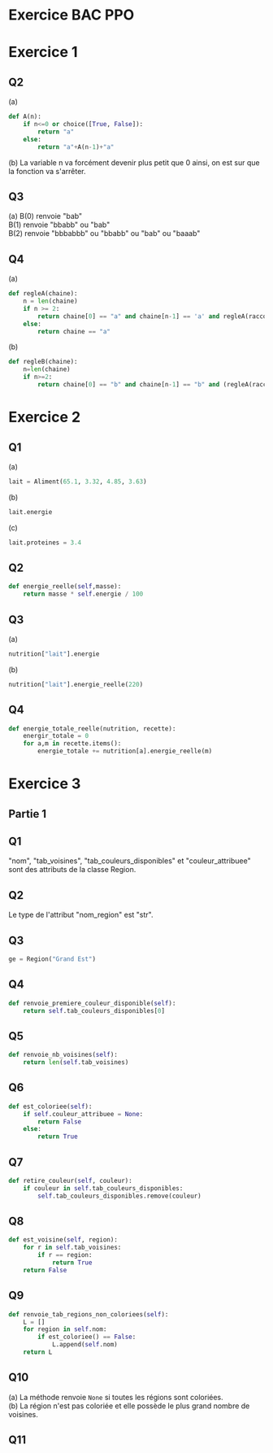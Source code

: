 # Exercice BAC PPO
  
# Exercice 1
## Q2
(a)
```python
def A(n):
    if n<=0 or choice([True, False]):
        return "a" 
    else:
        return "a"+A(n-1)+"a"
```
(b) La variable n va forcément devenir plus petit que 0 ainsi, on est sur que la fonction va s'arrêter.  

## Q3 
(a) B(0) renvoie "bab"  
B(1) renvoie "bbabb" ou "bab"   
B(2) renvoie "bbbabbb" ou "bbabb" ou "bab" ou "baaab"
## Q4
(a)
```python
def regleA(chaine):
    n = len(chaine)
    if n >= 2:
        return chaine[0] == "a" and chaine[n-1] == 'a' and regleA(raccourcir(chaine)) 
    else:
        return chaine == "a"
```
(b)
```python
def regleB(chaine):
    n=len(chaine)
    if n>=2:
        return chaine[0] == "b" and chaine[n-1] == "b" and (regleA(raccourcir(chaine)) or regleB(raccourcir(chaine)))
```
# Exercice 2
## Q1
(a)
```python
lait = Aliment(65.1, 3.32, 4.85, 3.63)
```
(b)
```python
lait.energie
```
(c)
```python
lait.proteines = 3.4
```
## Q2
```python
def energie_reelle(self,masse):
    return masse * self.energie / 100
```
## Q3
(a)  
```python
nutrition["lait"].energie
```
 (b)
```python
nutrition["lait"].energie_reelle(220)
```

## Q4
```python
def energie_totale_reelle(nutrition, recette):
    energir_totale = 0
    for a,m in recette.items():
        energie_totale += nutrition[a].energie_reelle(m)
```

# Exercice 3
## Partie 1
## Q1
"nom", "tab_voisines", "tab_couleurs_disponibles" et "couleur_attribuee" sont des attributs de la classe Region.
## Q2
Le type de l'attribut "nom_region" est "str".
## Q3
```python
ge = Region("Grand Est")
```
## Q4
```python
def renvoie_premiere_couleur_disponible(self):
    return self.tab_couleurs_disponibles[0]
```
## Q5
```python
def renvoie_nb_voisines(self):
    return len(self.tab_voisines)
```
## Q6
```python
def est_coloriee(self):
    if self.couleur_attribuee = None:
        return False
    else:
        return True
```
## Q7
```python
def retire_couleur(self, couleur):
    if couleur in self.tab_couleurs_disponibles:
        self.tab_couleurs_disponibles.remove(couleur)
```
## Q8
```python
def est_voisine(self, region):
    for r in self.tab_voisines:
        if r == region:
            return True
    return False
```
## Q9
```python
def renvoie_tab_regions_non_coloriees(self):
    L = []
    for region in self.nom:
        if est_coloriee() == False:
            L.append(self.nom)
    return L
```
## Q10
(a) La méthode renvoie `None` si toutes les régions sont coloriées.  
(b) La région n'est pas coloriée et elle possède le plus grand nombre de voisines.
## Q11
